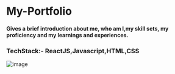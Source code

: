 # My-Portfolio
#### Gives a brief introduction about me, who am I,my skill sets, my proficiency and my learnings and experiences.
### TechStack:- ReactJS,Javascript,HTML,CSS

![image](https://user-images.githubusercontent.com/80665434/135569165-6652d76e-7521-4783-9755-a199db06abc5.png)
